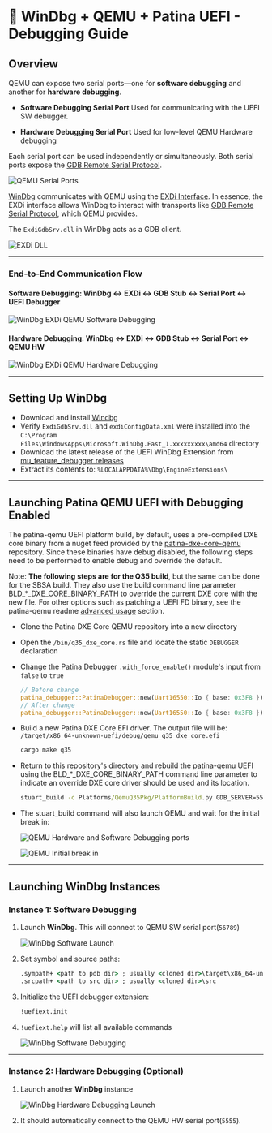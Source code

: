 # 🐞 WinDbg + QEMU + Patina UEFI - Debugging Guide

## Overview

QEMU can expose two serial ports—one for **software debugging** and another for **hardware debugging**.

- **Software Debugging Serial Port**
  Used for communicating with the UEFI SW debugger.

- **Hardware Debugging Serial Port**
  Used for low-level QEMU Hardware debugging

Each serial port can be used independently or simultaneously. Both serial ports
expose the [GDB Remote Serial Protocol](https://ftp.gnu.org/old-gnu/Manuals/gdb/html_node/gdb_125.html).

![QEMU Serial Ports](images/qemu_serial_ports.png)

[WinDbg](https://learn.microsoft.com/en-us/windows-hardware/drivers/debuggercmds/windbg-overview)
communicates with QEMU using the [EXDi
Interface](https://learn.microsoft.com/en-us/windows-hardware/drivers/debugger/configuring-the-exdi-debugger-transport).
In essence, the EXDi interface allows WinDbg to interact with transports like
[GDB Remote Serial Protocol](https://ftp.gnu.org/old-gnu/Manuals/gdb/html_node/gdb_125.html), which QEMU provides.

The `ExdiGdbSrv.dll` in WinDbg acts as a GDB client.

![EXDi DLL](images/windbg_exdi_interface.png)

---

### End-to-End Communication Flow

#### Software Debugging: WinDbg ↔ EXDi ↔ GDB Stub ↔ Serial Port ↔ UEFI Debugger

![WinDbg EXDi QEMU Software Debugging](images/windbg_exdi_qemu_sw_debugging.png)

#### Hardware Debugging: WinDbg ↔ EXDi ↔ GDB Stub ↔ Serial Port ↔ QEMU HW

![WinDbg EXDi QEMU Hardware Debugging](images/windbg_exdi_qemu_hw_debugging.png)

---

## Setting Up WinDbg

- Download and install [Windbg](https://learn.microsoft.com/windows-hardware/drivers/debugger/)
- Verify `ExdiGdbSrv.dll` and `exdiConfigData.xml` were installed into the
  `C:\Program Files\WindowsApps\Microsoft.WinDbg.Fast_1.xxxxxxxxx\amd64` directory
- Download the latest release of the UEFI WinDbg Extension from [mu_feature_debugger releases](https://github.com/microsoft/mu_feature_debugger/releases/latest)
- Extract its contents to: `%LOCALAPPDATA%\Dbg\EngineExtensions\`

---

## Launching Patina QEMU UEFI with Debugging Enabled

The patina-qemu UEFI platform build, by default, uses a pre-compiled DXE core binary from a nuget feed provided by the
[patina-dxe-core-qemu](https://github.com/OpenDevicePartnership/patina-dxe-core-qemu) repository.  Since these
binaries have debug disabled, the following steps need to be performed to enable debug and override the default.

Note: **The following steps are for the Q35 build**, but the same can be done for the SBSA build.  They also use the
build command line parameter BLD_*_DXE_CORE_BINARY_PATH to override the current DXE core with the new file.  For
other options such as patching a UEFI FD binary, see the patina-qemu readme [advanced usage](https://github.com/OpenDevicePartnership/patina-qemu?tab=readme-ov-file#advanced-usage)
section.

- Clone the Patina DXE Core QEMU repository into a new directory
- Open the `/bin/q35_dxe_core.rs` file and locate the static `DEBUGGER` declaration
- Change the Patina Debugger `.with_force_enable()` module's input from `false` to `true`

  ```rust
  // Before change
  patina_debugger::PatinaDebugger::new(Uart16550::Io { base: 0x3F8 }).with_force_enable(false)
  // After change
  patina_debugger::PatinaDebugger::new(Uart16550::Io { base: 0x3F8 }).with_force_enable(true)
  ```

- Build a new Patina DXE Core EFI driver.  The output file will be: `/target/x86_64-unknown-uefi/debug/qemu_q35_dxe_core.efi`

  ```cmd
  cargo make q35
  ```

- Return to this repository's directory and rebuild the patina-qemu UEFI using the BLD_*_DXE_CORE_BINARY_PATH command line
  parameter to indicate an override DXE core driver should be used and its location.

  ```cmd
  stuart_build -c Platforms/QemuQ35Pkg/PlatformBuild.py GDB_SERVER=5555 SERIAL_PORT=56789 --FlashRom BLD_*_DXE_CORE_BINARY_PATH="<patina dxe core qemu repo path>/target/x86_64-unknown-uefi/debug/qemu_q35_dxe_core.efi"
  ```

- The stuart_build command will also launch QEMU and wait for the initial break in:

  ![QEMU Hardware and Software Debugging ports](images/qemu_sw_hw_debugging_serial_ports.png)
  
  ![QEMU Initial break in](images/qemu_initial_break_in.png)

---

## Launching WinDbg Instances

### Instance 1: Software Debugging

1. Launch **WinDbg**. This will connect to QEMU SW serial port(`56789`)

   ![WinDbg Software Launch](images/windbg_launch_sw_debugging.png)

2. Set symbol and source paths:

   ```cmd
   .sympath+ <path to pdb dir> ; usually <cloned dir>\target\x86_64-unknown-uefi\debug\deps
   .srcpath+ <path to src dir> ; usually <cloned dir>\src
   ```

3. Initialize the UEFI debugger extension:

   ```cmd
   !uefiext.init
   ```

4. `!uefiext.help` will list all available commands

   ![WinDbg Software Debugging](images/windbg_sw_debugging.png)

---

### Instance 2: Hardware Debugging (Optional)

1. Launch another **WinDbg** instance

   ![WinDbg Hardware Debugging Launch](images/windbg_launch_hw_debugging.png)

2. It should automatically connect to the QEMU HW serial port(`5555`).
